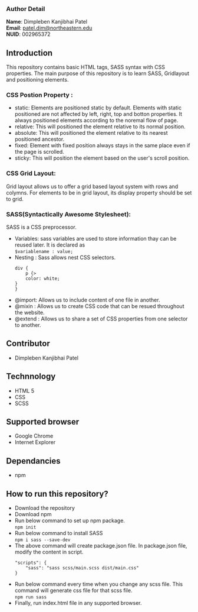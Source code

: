 ### Author Detail <br>
**Name**: Dimpleben Kanjibhai Patel <br />
**Email**: [patel.dim@northeastern.edu](mailto:patel.dim@northeastern.edu) <br />
**NUID**: 002965372 <br />

## Introduction
This repository contains basic HTML tags, SASS syntax with CSS properties. The main purpose of this repository is to learn SASS, Gridlayout and positioning elements.
### CSS Postion Property :
- static: Elements are positioned static by default. Elements with static positioned are not affected by left, right, top and botton properties. It always positioned elements according to the noremal flow of page.
- relative: This will positioned the element relative to its normal position.
- absolute: This will positioned the element relative to its nearest positioned ancestor.
- fixed: Element with fixed position always stays in the same place even if the page is scrolled.
- sticky: This will position the element based on the user's scroll position.

### CSS Grid Layout:
Grid layout allows us to offer a grid based layout system with rows and colymns. For elements to be in grid layout, its display property should be set to grid. 

### SASS(Syntactically Awesome Stylesheet):
SASS is a CSS preprocessor. <br>
- Variables: sass variables are used to store information thay can be reused later. It is declared as <br>
    `$variablename : value;`
- Nesting : Sass allows nest CSS selectors. <br>
    ```
    div {
        p {>
        color: white; 
    }
    }
    ```
- @import: Allows us to include content of one file in another.
- @mixin : Allows us to create CSS code that can be resued throughout the website.
- @extend : Allows us to share a set of CSS properties from one selector to another.







## Contributor
- Dimpleben Kanjibhai Patel

## Technnology
- HTML 5
- CSS
- SCSS

## Supported browser
- Google Chrome
- Internet Explorer


## Dependancies
- npm


## How to run this repository?
- Download the repository
- Download npm
- Run below command to set up npm package. <br />
    `npm init`
- Run below command to install SASS <br>
    `npm i sass --save-dev`
- The above command will create package.json file. In package.json file, modify the content in script. <br>
    ``` 
    "scripts": { 
        "sass": "sass scss/main.scss dist/main.css"
  }
  ```
- Run below command every time when you change any scss file. This command will generate css file for that scss file. <br>
    `npm run sass`
- Finally, run index.html file in any supported browser.

 

